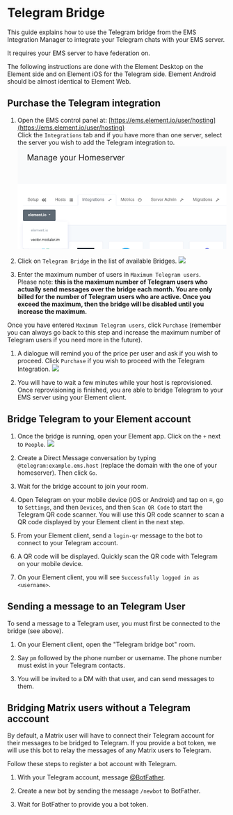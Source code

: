 # Telegram Bridge

This guide explains how to use the Telegram bridge from the EMS Integration Manager to integrate your Telegram chats with your EMS server.

It requires your EMS server to have federation on.

The following instructions are done with the  Element Desktop on the Element side and on Element iOS for the Telegram side. Element Android should be almost identical to Element Web.

## Purchase the Telegram integration

1. Open the EMS control panel at: [https://ems.element.io/user/hosting](https://ems.element.io/user/hosting)  
Click the `Integrations` tab  and if you have more than one server, select the server you wish to add the Telegram integration to.  
![](/images/click-integration-tab-ems-user-hosting.png)  

1. Click on `Telegram Bridge` in the list of available Bridges. 
![](/images/bridge-integration-list.png)  

1. Enter the maximum number of users in `Maximum Telegram users`.  
Please note:  **this is the maximum number of Telegram users who actually send messages over the bridge each month. You are only billed for the number of Telegram users who are active. Once you exceed the maximum, then the bridge will be disabled until you increase the maximum.**

Once you have entered `Maximum Telegram users`, click `Purchase` (remember you can always go back to this step and increase the maximum number of Telegram users if you need more in the future).

1. A dialogue will remind you of the price per user and ask if you wish to proceed. Click `Purchase` if you wish to proceed with the Telegram Integration. 
![](/images/integrations/Telegram-Bridge/confirm-payment.png)  

1. You will have to wait a few minutes while your host is reprovisioned.
Once reprovisioning is finished, you are able to bridge Telegram to your EMS server using your Element client.

## Bridge Telegram to your Element account

1. Once the bridge is running, open your Element app. Click on the `+` next to `People`. 
![](/images/start-chat.png)

1. Create a Direct Message conversation by typing `@telegram:example.ems.host` (replace the domain with the one of your homeserver). Then click `Go`.

1. Wait for the bridge account to join your room.

1. Open Telegram on your mobile device (iOS or Android) and tap on ≡, go to `Settings`, and then `Devices`, and then `Scan QR Code` to start the Telegram QR code scanner. You will use this QR code scanner to scan a QR code displayed by your Element client in the next step.

1. From your Element client, send a `login-qr` message to the bot to connect to your Telegram account.

1. A QR code will be displayed. Quickly scan the QR code with Telegram on your mobile device.

1. On your Element client, you will see `Successfully logged in as <username>`.

## Sending a message to an Telegram User

To send a message to a Telegram user, you must first be connected to the bridge (see above).

1. On your Element client, open the "Telegram bridge bot" room.

1. Say `pm` followed by the phone number or username. The phone number must exist in your Telegram contacts.

1. You will be invited to a DM with that user, and can send messages to them.

## Bridging Matrix users without a Telegram acccount

By default, a Matrix user will have to connect their Telegram account for their messages to be bridged to Telegram. If you provide a bot token, we will use this bot to relay the messages of any Matrix users to Telegram.

Follow these steps to register a bot account with Telegram.

1. With your Telegram account, message [@BotFather](https://www.t.me/BotFather).

1. Create a new bot by sending the message `/newbot` to BotFather.

1. Wait for BotFather to provide you a bot token.
